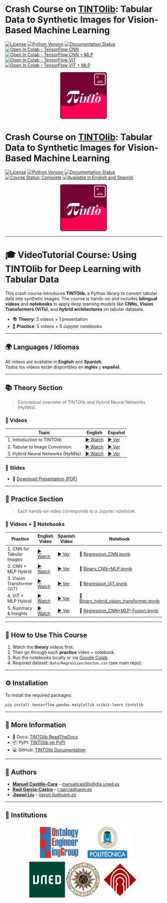 # Crash Course on [TINTOlib](https://tintolib.readthedocs.io/en/latest/): Tabular Data to Synthetic Images for Vision-Based Machine Learning

[![License](https://img.shields.io/badge/license-Apache%202.0-blue)](https://github.com/oeg-upm/TINTOlib-Documentation/blob/main/LICENSE)
[![Python Version](https://img.shields.io/badge/Python-3.7%20%7C%203.8%20%7C%203.9%20%7C%203.10%20%7C%203.11-blue)](https://pypi.python.org/pypi/)
[![Documentation Status](https://readthedocs.org/projects/morph-kgc/badge/?version=latest)](https://tintolib.readthedocs.io/en/latest/)
[![Open In Colab - TensorFlow CNN](https://colab.research.google.com/assets/colab-badge.svg)](https://colab.research.google.com/github/DCY1117/ECAI2024-Material/blob/main/Notebooks/Challenge/Tensorflow_Regression_CNN.ipynb)
[![Open In Colab - TensorFlow CNN + MLP](https://colab.research.google.com/assets/colab-badge.svg)](https://colab.research.google.com/github/DCY1117/ECAI2024-Material/blob/main/Notebooks/Challenge/Tensorflow_Regression_CNN%2BMLP.ipynb)
[![Open In Colab - TensorFlow ViT](https://colab.research.google.com/assets/colab-badge.svg)](https://colab.research.google.com/github/DCY1117/ECAI2024-Material/blob/main/Notebooks/Challenge/Tensorflow_Regression_ViT.ipynb)
[![Open In Colab - TensorFlow ViT + MLP](https://colab.research.google.com/assets/colab-badge.svg)](https://colab.research.google.com/github/DCY1117/ECAI2024-Material/blob/main/Notebooks/Challenge/Tensorflow_Regression_ViT%2BMLP.ipynb)

<div align="center">
  <img src="3_Images/logo.svg" alt="TINTO Logo" width="150">
</div>


# Crash Course on [TINTOlib](https://tintolib.readthedocs.io/en/latest/): Tabular Data to Synthetic Images for Vision-Based Machine Learning

[![License](https://img.shields.io/badge/license-Apache%202.0-blue)](https://github.com/oeg-upm/TINTOlib-Documentation/blob/main/LICENSE)
[![Python Version](https://img.shields.io/badge/Python-3.7%20%7C%203.8%20%7C%203.9%20%7C%203.10%20%7C%203.11-blue)](https://pypi.python.org/pypi/)
[![Documentation Status](https://readthedocs.org/projects/morph-kgc/badge/?version=latest)](https://tintolib.readthedocs.io/en/latest/)
[![Course Status: Complete](https://img.shields.io/badge/Course-Complete-brightgreen)]()
[![Available in English and Spanish](https://img.shields.io/badge/Language-English%20%2F%20Spanish-blueviolet)]()

<div align="center">
  <img src="../3_Images/logo.svg" alt="TINTO Logo" width="150">
</div>

---

# 🎓 VideoTutorial Course: Using TINTOlib for Deep Learning with Tabular Data

This crash course introduces **TINTOlib**, a Python library to convert tabular data into synthetic images. The course is hands-on and includes **bilingual videos** and **notebooks** to apply deep learning models like **CNNs**, **Vision Transformers (ViTs)**, and **hybrid architectures** on tabular datasets.

- 📚 **Theory**: 3 videos + 1 presentation
- 🧪 **Practice**: 5 videos + 5 Jupyter notebooks

---

## 🌍 Languages / Idiomas

All videos are available in **English** and **Spanish**.  
Todos los vídeos están disponibles en **inglés** y **español**.

---

## 📚 Theory Section

> Conceptual overview of TINTOlib and Hybrid Neural Networks (HyNNs).

### 🎥 **Videos**

| **Topic** | **English** | **Español** |
|----------|-------------|-------------|
| 1. Introduction to TINTOlib | <a href="https://unedo365-my.sharepoint.com/:v:/g/personal/manuelcastillo_dia_uned_es/EYyRgFA4wkRImzfsIajrm4kB4e2XPWLh-6KDcegmwN_ziA?e=DzJriP" target="_blank">▶ Watch</a> | <a href="https://unedo365-my.sharepoint.com/:v:/g/personal/manuelcastillo_dia_uned_es/ER46i3hDhjROs5jA2PTBYlIBWYRv2RvfFftiazuWAMYB4A?e=rS2EaY" target="_blank">▶ Ver</a> |
| 2. Tabular to Image Conversion | <a href="https://unedo365-my.sharepoint.com/:v:/g/personal/manuelcastillo_dia_uned_es/EQOX6cRQpQNKs-UzphXwoSwBFpk_akzzzpNpwGePfXfN7A?e=BVEOkk" target="_blank">▶ Watch</a> | <a href="https://unedo365-my.sharepoint.com/:v:/g/personal/manuelcastillo_dia_uned_es/EbnmjOEGO3BJilXLHKLsIkIB9RPHvF_L8ilzIu0bM2wuKg?e=sw48sa" target="_blank">▶ Ver</a> |
| 3. Hybrid Neural Networks (HyNNs) | <a href="https://unedo365-my.sharepoint.com/:v:/g/personal/manuelcastillo_dia_uned_es/ER70DDUBQS5PgmPsAFLZQawBCadBT-u1ioYk6K99DE037w?e=vGW1gD" target="_blank">▶ Watch</a> | <a href="https://unedo365-my.sharepoint.com/:v:/g/personal/manuelcastillo_dia_uned_es/ESYi7l3y2zxFnVeUmAiHn-gB1d5xc6yWBhTFBWJuLBvSzQ?e=tMCD2h" target="_blank">▶ Ver</a> |

### 📄 **Slides**

- 📁 [Download Presentation (PDF)](Synthetic_Images.pdf)

---

## 🧪 Practice Section

> Each hands-on video corresponds to a Jupyter notebook.

### 🎥 **Videos + 📓 Notebooks**

| **Practice** | **English Video** | **Spanish Video** | **Notebook** |
|-------------|-------------------|-------------------|--------------|
| 1. CNN for Tabular Images | <a href="https://unedo365-my.sharepoint.com/:v:/g/personal/manuelcastillo_dia_uned_es/EYcr2dyZl15PhQDp9pKwhlgBAhHUPNaldzNz3tKvKxA73g?e=7GVg9i" target="_blank">▶ Watch</a> | <a href="https://unedo365-my.sharepoint.com/:v:/g/personal/manuelcastillo_dia_uned_es/EYi2s6QVpUdDmmaOEVva_WgBnD0i5fgwRT6rK_LQ3vSK_A?e=fifZhE" target="_blank">▶ Ver</a> | 📓 [Regression_CNN.ipynb](Regression_CNN.ipynb) |
| 2. CNN + MLP Hybrid | <a href="https://unedo365-my.sharepoint.com/:v:/g/personal/manuelcastillo_dia_uned_es/EaQS83hu6zFOnHV-ae3qq0UBX9gXEVXUrVA6pZdq4OAM_A?e=p58axn" target="_blank">▶ Watch</a> | <a href="https://unedo365-my.sharepoint.com/:v:/g/personal/manuelcastillo_dia_uned_es/Ea2TWDMKPv1ElDkYF62xxHgBPZoMXPwYfgp96Fjv2TPxTw?e=KIadzh" target="_blank">▶ Ver</a> | 📓 [Binary_CNN+MLP.ipynb](Binary_CNN+MLP.ipynb) |
| 3. Vision Transformer (ViT) | <a href="https://unedo365-my.sharepoint.com/:v:/g/personal/manuelcastillo_dia_uned_es/Een_RZLruZtAg4hERmEQDBABW_1RgRhIeWWctgUBp8_ciw?e=PLVmk6" target="_blank">▶ Watch</a> | <a href="https://unedo365-my.sharepoint.com/:v:/g/personal/manuelcastillo_dia_uned_es/EeY6NzdTCKNOjlaloTNL_gwB-cRstNgHIf2BVpfNu9bWPQ?e=9RP6hO" target="_blank">▶ Ver</a> | 📓 [Regression_ViT.ipynb](Regression_ViT.ipynb) |
| 4. ViT + MLP Hybrid | <a href="https://unedo365-my.sharepoint.com/:v:/g/personal/manuelcastillo_dia_uned_es/EX1yftlhomtFvYk0J_xVgc4B1aYmyb7Zusk_9YEWSkcjWQ?e=3vm72R" target="_blank">▶ Watch</a> | <a href="https://unedo365-my.sharepoint.com/:v:/g/personal/manuelcastillo_dia_uned_es/EQqgV5Et0P1GnPQmnfhsPyYB2bEUxjh-2RrN73gH1Z-NVg?e=rdu7Qs" target="_blank">▶ Ver</a> | 📓 [Binary_hybrid_vision_transformer.ipynb](Binary_hybrid_vision_transformer.ipynb) |
| 5. Summary & Insights | <a href="https://unedo365-my.sharepoint.com/:v:/g/personal/manuelcastillo_dia_uned_es/EQkaGoPthfhIjZ6G7XOkliMB1Cj81hxme2oSfhVmNYed4A?e=h90uM4" target="_blank">▶ Watch</a> | <a href="https://unedo365-my.sharepoint.com/:v:/g/personal/manuelcastillo_dia_uned_es/EXmz8zE81KdDtaqofCfxPXIB-nqxu3JTXyHevf5z9kzODQ?e=npk3X3" target="_blank">▶ Ver</a> | 📓 [Regression_CNN+MLP-Fusion.ipynb](Regression_CNN+MLP-Fusion.ipynb) |

---

## 🪩 How to Use This Course

1. Watch the **theory** videos first.
2. Then go through each **practice** video + notebook.
3. Run the notebooks locally or via [Google Colab](https://colab.research.google.com/).
4. Required dataset: `Data/Regression/boston.csv` (see main repo).

---

## ⚙️ Installation

To install the required packages:

```bash
pip install tensorflow pandas matplotlib scikit-learn tintolib
```

---

## 🔗 More Information

- 📘 Docs: [TINTOlib ReadTheDocs](https://tintolib.readthedocs.io/en/latest/)
- 📦 PyPI: [TINTOlib on PyPI](https://pypi.org/project/TINTOlib/)
- 💻 GitHub: [TINTOlib Documentation](https://github.com/oeg-upm/TINTOlib-Documentation)

---

## 👥 Authors

- **[Manuel Castillo-Cara](https://github.com/manwestc)** – [manuelcastillo@dia.uned.es](mailto:manuelcastillo@dia.uned.es)  
- **[Raúl García-Castro](https://github.com/rgcmme)** – [r.garcia@upm.es](mailto:r.garcia@upm.es)  
- **[Jiayun Liu](https://github.com/DCY1117)** – [jiayun.liu@upm.es](mailto:jiayun.liu@upm.es)

---

## 🏡 Institutions

<p align="center">
  <kbd><img src="../3_Images/logo-oeg.png" width="150"></kbd>
  <kbd><img src="../3_Images/logo-upm.png" width="150"></kbd>
  <kbd><img src="../3_Images/logo-uned-.jpg" width="231"></kbd>
  <kbd><img src="../3_Images/logo-uclm.png" width="115"></kbd>
</p>

